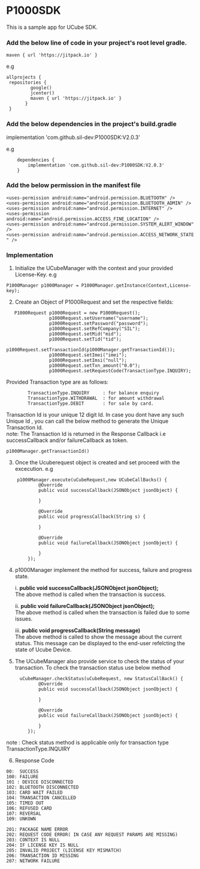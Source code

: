 # P1000SDK
This is a sample app for UCube SDK.

### Add the below line of code in your project's root level gradle.
    maven { url 'https://jitpack.io' }

 e.g 
 ```
 allprojects { 
  repositories {
          google()
          jcenter()
          maven { url 'https://jitpack.io' }
        }
  }
  ```
### Add the below dependencies in the project's build.gradle 

implementation 'com.github.sil-dev:P1000SDK:V2.0.3'

e.g
```
    dependencies {
		implementation 'com.github.sil-dev:P1000SDK:V2.0.3'
	}
 ```

### Add the below permission in the manifest file 

    <uses-permission android:name="android.permission.BLUETOOTH" />
    <uses-permission android:name="android.permission.BLUETOOTH_ADMIN" />
    <uses-permission android:name="android.permission.INTERNET" />
    <uses-permission android:name="android.permission.ACCESS_FINE_LOCATION" />
    <uses-permission android:name="android.permission.SYSTEM_ALERT_WINDOW" />
    <uses-permission android:name="android.permission.ACCESS_NETWORK_STATE " />

### Implementation
1. Initialize the UCubeManager with the context and your provided License-Key.
e.g
```
P1000Manager p1000Manager = P1000Manager.getInstance(Context,License-key);
```
2. Create an Object of P1000Request and set the respective fields:
```
   P1000Request p1000Request = new P1000Request();
                p1000Request.setUsername("username");
                p1000Request.setPassword("password");
                p1000Request.setRefCompany("SIL");
                p1000Request.setMid("mid");
                p1000Request.setTid("tid");
                p1000Request.setTransactionId(p1000Manager.getTransactionId());
                p1000Request.setImei("imei");
                p1000Request.setImsi("null");
                p1000Request.setTxn_amount("0.0");
                p1000Request.setRequestCode(TransactionType.INQUIRY);
```
Provided Transaction type are as follows:
```
    	TransactionType.INQUIRY 	: for balance enquiry
    	TransactionType.WITHDRAWAL	: for amount withdrawal
    	TransactionType.DEBIT		: for sale by card.
```
Transaction Id is your unique 12 digit Id. In case you dont have any such Unique Id , you can call the below method to generate the Unique Transaction Id.<br/>
note: The Transaction Id is returned in the Response Callback i.e successCallback and/or failureCallback as token.
```
p1000Manager.getTransactionId()
```
3. Once the Ucuberequest object is created and set proceed with the excecution.
e.g 
```
	p1000Manager.execute(uCubeRequest,new UCubeCallBacks() {
            @Override
            public void successCallback(JSONObject jsonObject) {
                
            }

            @Override
            public void progressCallback(String s) {
              
            }

            @Override
            public void failureCallback(JSONObject jsonObject) {
               
            }
        });
```
4. p1000Manager implement the method for success, failure and progress state.
	
	i. 	**public void successCallback(JSONObject jsonObject);** <br>
			The above method is called when the transaction is success. 

 	ii. **public void failureCallback(JSONObject jsonObject);** <br>
 			The above method is called when the transaction is failed due to some issues.

 	iii. **public void progressCallback(String message)** <br>
 			The above method is called to show the message about the current status. This message can be displayed to the end-user refelcting the state of Ucube Device.
5. The UCubeManager also provide service to check the status of your transaction. To check the transaction status use below method

```
     uCubeManager.checkStatus(uCubeRequest, new StatusCallBack() {
            @Override
            public void successCallback(JSONObject jsonObject) {
              
            }

            @Override
            public void failureCallback(JSONObject jsonObject) {
            
            }
        });
```
note : Check status method is applicable only for transaction type TransactionType.INQUIRY

6. Response Code 
```
00:  SUCCESS 
100: FAILURE
101 : DEVICE DISCONNECTED
102: BLUETOOTH DISCONNECTED
103: CARD WAIT FAILED
104: TRANSACTION CANCELLED 
105: TIMED OUT
106: REFUSED CARD
107: REVERSAL
109: UNKOWN 

201: PACKAGE NAME ERROR
202: REQUEST CODE ERROR( IN CASE ANY REQUEST PARAMS ARE MISSING)
203: CONTEXT IS NULL
204: IF LICENSE KEY IS NULL
205: INVALID PROJECT (LICENSE KEY MISMATCH)
206: TRANSACTION ID MISSING 
207: NETWORK FAILURE
```
